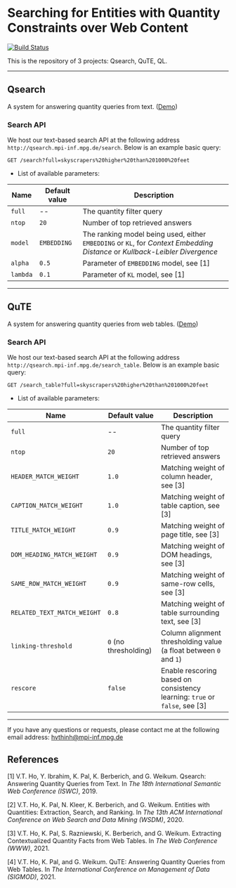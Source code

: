 # Searching for Entities with Quantity Constraints over Web Content
[![Build Status](https://travis-ci.org/hovinhthinh/Qsearch.svg?branch=master)](https://travis-ci.org/hovinhthinh/Qsearch)

This is the repository of 3 projects: Qsearch, QuTE, QL. 

---
## Qsearch
A system for answering quantity queries from text. ([Demo](https://qsearch.mpi-inf.mpg.de/))

### Search API
We host our text-based search API at the following address `http://qsearch.mpi-inf.mpg.de/search`. Below is an example basic query:
```
GET /search?full=skyscrapers%20higher%20than%201000%20feet
```

- List of available parameters:

| Name      | Default value | Description |
| --- | ---| --- |
| `full`      | --       |  The quantity filter query |
| `ntop`   | `20`        | Number of top retrieved answers |
| `model`   | `EMBEDDING`        | The ranking model being used, either `EMBEDDING` or `KL`, for *Context Embedding Distance* or *Kullback-Leibler Divergence* |
| `alpha`   | `0.5`      | Parameter of `EMBEDDING` model, see [1] |
| `lambda`   | `0.1`      | Parameter of `KL` model, see [1]  |

---
## QuTE
A system for answering quantity queries from web tables. ([Demo](https://qsearch.mpi-inf.mpg.de/table/))

### Search API
We host our text-based search API at the following address `http://qsearch.mpi-inf.mpg.de/search_table`. Below is an example basic query:
```
GET /search_table?full=skyscrapers%20higher%20than%201000%20feet
```

- List of available parameters:

| Name      | Default value | Description |
| --- | ---| --- |
| `full`      | --       |  The quantity filter query |
| `ntop`   | `20`        | Number of top retrieved answers |
| `HEADER_MATCH_WEIGHT` | `1.0` | Matching weight of column header, see [3] |
| `CAPTION_MATCH_WEIGHT` | `1.0` | Matching weight of table caption, see [3] |
| `TITLE_MATCH_WEIGHT` | `0.9` | Matching weight of page title, see [3] |
| `DOM_HEADING_MATCH_WEIGHT` | `0.9` | Matching weight of DOM headings, see [3] |
| `SAME_ROW_MATCH_WEIGHT` | `0.9` | Matching weight of same-row cells, see [3] |
| `RELATED_TEXT_MATCH_WEIGHT` | `0.8` | Matching weight of table surrounding text, see [3] |
| `linking-threshold` | `0` (no thresholding) | Column alignment thresholding value (a float between `0` and `1`) |
| `rescore`   | `false`        | Enable rescoring based on consistency learning: `true` or `false`, see [3] |

---
If you have any questions or requests, please contact me at the following email address:
[hvthinh@mpi-inf.mpg.de](mailto:hvthinh@mpi-inf.mpg.de?subject=[Qsearch]%20Contact)

## References
[1] V.T. Ho, Y. Ibrahim, K. Pal, K. Berberich, and G. Weikum. Qsearch: Answering Quantity Queries from Text. In *The 18th International Semantic Web Conference (ISWC)*, 2019.

[2] V.T. Ho, K. Pal, N. Kleer, K. Berberich, and G. Weikum. Entities with Quantities: Extraction, Search, and Ranking. In *The 13th ACM International Conference on Web Search and Data Mining (WSDM)*, 2020.

[3] V.T. Ho, K. Pal, S. Razniewski, K. Berberich, and G. Weikum. Extracting Contextualized Quantity Facts from Web Tables. In *The Web Conference (WWW)*, 2021.

[4] V.T. Ho, K. Pal, and G. Weikum. QuTE: Answering Quantity Queries from Web Tables. In *The International Conference on Management of Data (SIGMOD)*, 2021.
